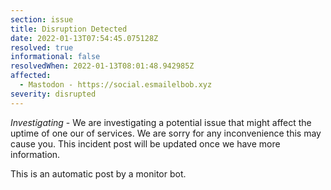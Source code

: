 ```yaml
---
section: issue
title: Disruption Detected
date: 2022-01-13T07:54:45.075128Z
resolved: true
informational: false
resolvedWhen: 2022-01-13T08:01:48.942985Z
affected:
  - Mastodon - https://social.esmailelbob.xyz
severity: disrupted
---
```

*Investigating* - We are investigating a potential issue that might affect the uptime of one our of services. We are sorry for any inconvenience this may cause you. This incident post will be updated once we have more information.

This is an automatic post by a monitor bot.
        